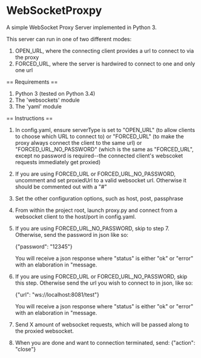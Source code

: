 WebSocketProxpy
=========

A simple WebSocket Proxy Server implemented in Python 3.

This server can run in one of two different modes:

1. OPEN_URL, where the connecting client provides a url to connect to via the proxy
2. FORCED_URL, where the server is hardwired to connect to one and only one url

== Requirements ==

1. Python 3 (tested on Python 3.4)
2. The 'websockets' module
3. The 'yaml' module

== Instructions ==

1. In config.yaml, ensure serverType is set to "OPEN_URL" (to allow clients to choose which URL to connect to) or
   "FORCED_URL" (to make the proxy always connect the client to the same url) or "FORCED_URL_NO_PASSWORD" (which is
   the same as "FORCED_URL", except no password is required--the connected client's webscoket requests immediately
   get proxied)

2. If you are using FORCED_URL or FORCED_URL_NO_PASSWORD, uncomment and set proxiedUrl to a valid websocket url.
   Otherwise it should be commented out with a "#"

3. Set the other configuration options, such as host, post, passphrase

4. From within the project root, launch proxy.py and connect from a websocket client to the host/port in config.yaml.

5. If you are using FORCED_URL_NO_PASSWORD, skip to step 7. Otherwise, send the password in json like so:

    {"password": "12345"}

    You will receive a json response where "status" is either "ok" or "error" with an elaboration in "message.

6. If you are using FORCED_URL or FORCED_URL_NO_PASSWORD, skip this step. Otherwise send the url you wish to connect
   to in json, like so:

    {"url": "ws://localhost:8081/test"}

    You will receive a json response where "status" is either "ok" or "error"  with an elaboration in "message.

7. Send X amount of websocket requests, which will be passed along to the proxied websocket.

8. When you are done and want to connection terminated, send:
    {"action": "close"}